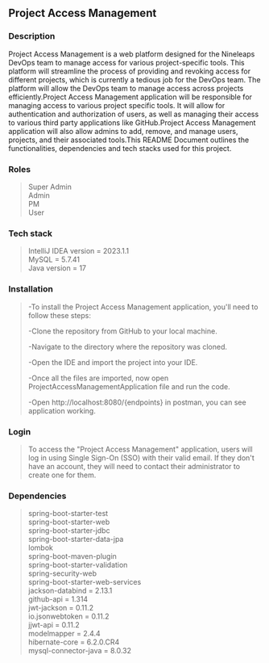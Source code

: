 ## Project Access Management

### Description
Project Access Management is a web platform designed for the Nineleaps DevOps team to manage access for various project-specific tools. This platform will streamline the process of providing and revoking access for different projects, which is currently a tedious job for the DevOps team. The platform will allow the DevOps team to manage access across projects efficiently.Project Access Management application will be responsible for managing access to various project specific tools. It will allow for authentication and authorization of users, as well as managing their access to various third party applications like GitHub.Project Access Management application will also allow admins to add, remove, and manage users, projects, and their associated tools.This README Document outlines the functionalities, dependencies and tech stacks used for this project.

### Roles
> Super Admin  
> Admin  
> PM  
> User  

### Tech stack
> IntelliJ IDEA version = 2023.1.1  
> MySQL = 5.7.41  
> Java version = 17  

### Installation 
>-To install the Project Access Management application, you'll need to follow these steps:  
>
>-Clone the repository from GitHub to your local machine.   
>
>-Navigate to the directory where the repository was cloned.   
>
>-Open the IDE and import the project into your IDE.  
>
>-Once all the files are imported, now open ProjectAccessManagementApplication file and run the code.  
>
>-Open http://localhost:8080/{endpoints} in postman, you can see application working.  

### Login
>To access the "Project Access Management" application, users will log in using Single Sign-On (SSO) with their valid email. If they don't have an account, they will need to contact their administrator to create one for them.


### Dependencies
> spring-boot-starter-test  
> spring-boot-starter-web  
> spring-boot-starter-jdbc   
> spring-boot-starter-data-jpa  
> lombok  
> spring-boot-maven-plugin   
> spring-boot-starter-validation  
> spring-security-web   
> spring-boot-starter-web-services   
> jackson-databind = 2.13.1   
> github-api = 1.314   
> jwt-jackson = 0.11.2   
> io.jsonwebtoken = 0.11.2   
> jjwt-api = 0.11.2   
> modelmapper = 2.4.4   
> hibernate-core = 6.2.0.CR4   
> mysql-connector-java = 8.0.32    
